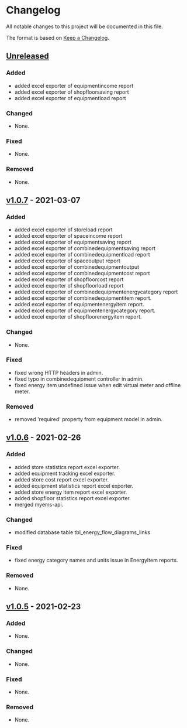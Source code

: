 # Changelog
All notable changes to this project will be documented in this file.

The format is based on [Keep a Changelog](https://keepachangelog.com/en/1.0.0/).

## [Unreleased]
### Added
- added excel exporter of equipmentincome report 
- added excel exporter of shopfloorsaving report 
- added excel exporter of equipmentload report

### Changed
- None.

### Fixed
- None.

### Removed
- None.

## [v1.0.7] - 2021-03-07
### Added
- added excel exporter of storeload report
- added excel exporter of spaceincome report
- added excel exporter of equipmentsaving report
- added excel exporter of combinedequipmentsaving report
- added excel exporter of combinedequipmentload report
- added excel exporter of spaceoutput report
- added excel exporter of combinedequipmentoutput
- added excel exporter of combinedequipmentcost report
- added excel exporter of shopfloorcost report
- added excel exporter of shopfloorload report
- added excel exporter of combinedequipmentenergycategory report
- added excel exporter of combinedequipmentitem report.
- added excel exporter of equipmentenergyitem report.
- added excel exporter of equipmentenergycategory report.
- added excel exporter of shopfloorenergyitem report.

### Changed
- None.

### Fixed
- fixed wrong HTTP headers in admin.
- fixed typo in combinedequipment controller in admin.
- fixed energy item undefined issue when edit virtual meter and offline meter.

### Removed
- removed 'required' property from equipment model in admin.

## [v1.0.6] - 2021-02-26
### Added
- added store statistics report excel exporter.
- added equipment tracking excel exporter.
- added store cost report excel exporter.
- added equipment statistics report excel exporter.
- added store energy item report excel exporter.
- added shopfloor statistics report excel exporter.
- merged myems-api.

### Changed
- modified database table tbl_energy_flow_diagrams_links

### Fixed
- fixed energy category names and units issue in EnergyItem reports.

### Removed
- None.

## [v1.0.5] - 2021-02-23
### Added
- None.

### Changed
- None.

### Fixed
- None.

### Removed
- None.

[Unreleased]: https://github.com/MyEMS/myems/compare/v1.0.7...HEAD
[v1.0.7]: https://github.com/MyEMS/myems/compare/v1.0.6...v1.0.7
[v1.0.6]: https://github.com/MyEMS/myems/compare/v1.0.5...v1.0.6
[v1.0.5]: https://github.com/MyEMS/myems/releases/tag/v1.0.5

